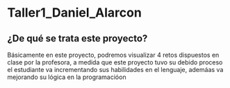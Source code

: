 # Taller1_Daniel_Alarcon

## ¿De qué se trata este proyecto?
Básicamente en este proyecto, podremos visualizar 4 retos dispuestos en clase por la profesora, a medida que este proyecto tuvo su debido proceso el estudiante va incrementando sus habilidades en el lenguaje, ademáas va mejorando su lógica en la programacióon
